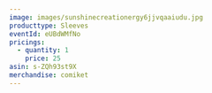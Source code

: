 ```yaml
---
image: images/sunshinecreationergy6jjvqaaiudu.jpg
producttype: Sleeves
eventId: eUBdWMfNo
pricings:
  - quantity: 1
    price: 25
asin: s-ZQh93st9X
merchandise: comiket
---
```

